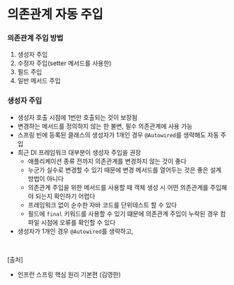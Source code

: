 # 의존관계 자동 주입

### 의존관계 주입 방법
1. 생성자 주입
2. 수정자 주입(setter 메서드를 사용한)
3. 필드 주입
4. 일반 메서드 주입

### 생성자 주입
* 생성자 호출 시점에 1번만 호출되는 것이 보장됨
* 변경하는 메서드를 정의하지 않는 한 불변, 필수 의존관계에 사용 가능
* 스프링 빈에 등록된 클래스의 생성자가 1개인 경우 `@Autowired`를 생략해도 자동 주입
* 최근 DI 프레임워크 대부분이 생성자 주입을 권장
    * 애플리케이션 종류 전까지 의존관계를 변경하지 않는 것이 좋다
    * 누군가 실수로 변경할 수 있기 때문에 변경 메서드를 열어두는 것은 좋은 설계 방법이 아니다
    * 의존관계 주입을 위한 메서드를 사용할 때 객체 생성 시 어떤 의존관계를 주입해야 되는지 확인하기 어렵다
    * 프레임워크 없이 순수한 자바 코드를 단위테스트 할 수 있다
    * 필드에 `final` 키워드를 사용할 수 있기 떄문에 의존관계 주입이 누락된 경우 컴파일 시점에 오류를 확인할 수 있다
* 생성자가 1개인 경우 `@Autowired`를 생략하고, 



<br/>

[출처]

- 인프런 스프링 핵심 원리 기본편 (김영한)